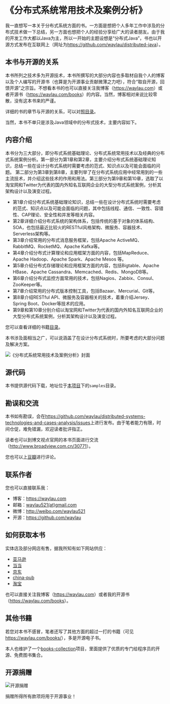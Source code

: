 # 《分布式系统常用技术及案例分析》

我一直想写一本关于分布式系统方面的书。一方面是想把个人多年工作中涉及的分布式技术做一下总结，另一方面也想把个人的经验分享给广大的读者朋友。由于我的开发工作大都以Java为主，所以一开始的主题设想是“分布式Java”，书也以开源方式发布在互联网上（网址为<https://github.com/waylau/distributed-java>）。

## 本书与开源的关系

本书所列之技术多为开源技术，本书所撰写的大部分内容也多取材自我个人的博客以及个人编写的开源书（也算是为开源事业贡献微薄之力吧），符合“取自开源，回馈开源”之宗旨。不想看本书的也可以直接关注我博客（<https://waylau.com>）或者开源书（<https://waylau.com/books>）的内容。当然，博客相对来说比较零散，没有这本书来的严谨。

详细的书的章节与开源的关系，可以对[照目录](SUMMARY.md)。

当然，本书不单只是涉及Java领域中的分布式技术，主要内容如下。

## 内容介绍

本书分为三大部分，即分布式系统基础理论、分布式系统常用技术以及经典的分布式系统案例分析。第一部分为第1章和第2章，主要介绍分布式系统基础理论知识，总结一些在设计分布式系统时需要考虑的范式、知识点以及可能会面临的问题。 第二部分为第3章到第8章，主要列举了在分布式系统应用中经常用到的一些主流技术，并介绍这些技术的作用和用法。第三部分为第9章和第10章，选取了以淘宝网和Twitter为代表的国内外知名互联网企业的大型分布式系统案例，分析其架构设计以及演变过程。

* 第1章介绍分布式系统基础理论知识，总结一些在设计分布式系统时需要考虑的范式、知识点以及可能会面临的问题，其中包括线程、通信、一致性、容错性、CAP理论、安全性和并发等相关内容。
* 第2章详细介绍分布式系统的架构体系，包括传统的基于对象的体系结构、SOA，也包括最近比较火的RESTful风格架构、微服务、容器技术、Serverless架构等。
* 第3章介绍常用的分布式消息服务框架，包括Apache ActiveMQ、RabbitMQ、RocketMQ、Apache Kafka等。
* 第4章介绍分布式计算理论和应用框架方面的内容，包括MapReduce、Apache Hadoop、Apache Spark、Apache Mesos 等。
* 第5章介绍分布式存储理论和应用框架方面的内容，包括Bigtable、Apache HBase、Apache Cassandra、Memcached、Redis、MongoDB等。
* 第6章介绍分布式监控方面常用的技术，包括Nagios、Zabbix、Consul、ZooKeeper等。
* 第7章介绍常用的分布式版本控制工具，包括Bazaar、Mercurial、Git等。
* 第8章介绍RESTful API、微服务及容器相关的技术，着重介绍Jersey、Spring Boot、Docker等技术的应用。
* 第9章和第10章分别介绍以淘宝网和Twitter为代表的国内外知名互联网企业的大型分布式系统案例，分析其架构设计以及演变过程。

您可以查看详细的书籍[目录](SUMMARY.md)。

本书涉及面相当之广，可以说涵盖了在设计分布式系统时，所要考虑的大部分问题及解决方案。

![《分布式系统常用技术及案例分析》封面](https://cloud.githubusercontent.com/assets/3233966/23100754/bb13b9a2-f6c3-11e6-874c-7a2a0cb50958.jpg)
## 源代码

本书提供源代码下载，地址位于[本项目](https://github.com/waylau/distributed-systems-technologies-and-cases-analysis)下的`samples`目录。

## 勘误和交流

本书如有勘误，会在<https://github.com/waylau/distributed-systems-technologies-and-cases-analysis/issues>上进行发布。由于笔者能力有限，时间仓促，难免错漏，欢迎读者批评指正。

读者也可以到博文视点官网的本书页面进行交流（<http://www.broadview.com.cn/30771>）。

您也可以上[豆瓣](https://book.douban.com/subject/26975204/)进行评论。

## 联系作者

您也可以直接联系我：

* 博客：https://waylau.com
* 邮箱：[waylau521(at)gmail.com](mailto:waylau521@gmail.com)
* 微博：http://weibo.com/waylau521
* 开源：https://github.com/waylau

## 如何获取本书

实体店及部分网店有售，据我所知有如下网站供应：

* [亚马逊](https://www.amazon.cn/dp/B06X3RJMGC)
* [当当](http://product.dangdang.com/24183821.html)
* [京东](https://item.jd.com/12124492.html)
* [china-pub](http://product.china-pub.com/5173118)
* [淘宝](https://s.taobao.com/search?q=%E5%88%86%E5%B8%83%E5%BC%8F%E7%B3%BB%E7%BB%9F%E5%B8%B8%E7%94%A8%E6%8A%80%E6%9C%AF%E5%8F%8A%E6%A1%88%E4%BE%8B%E5%88%86%E6%9E%90)

也可以直接关注我博客（<https://waylau.com>）或者我的开源书（<https://waylau.com/books>）。

## 其他书籍

若您对本书不感冒，笔者还写了其他方面的超过一打的书籍（可见<https://waylau.com/books/>），多是开源电子书。

本人也维护了一个[books-collection](https://github.com/waylau/books-collection)项目，里面提供了优质的专门给程序员的开源、免费图书集合。

## 开源捐赠


![开源捐赠](https://waylau.com/images/showmethemoney-sm.jpg)

捐赠所得所有款项将用于开源事业！
